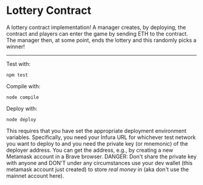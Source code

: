 # Lottery Contract

A lottery contract implementation!
A manager creates, by deploying, the contract and players can enter the game by sending ETH to the contract.
The manager then, at some point, ends the lottery and this randomly picks a winner!

----
Test with:

```npm test```

Compile with:

```node compile```

Deploy with:

```node deploy```

This requires that you have set the appropriate deployment environment variables.
Specifically, you need your Infura URL for whichever test network you want to deploy to and you need the private key (or mnemonic) of the deployer address.
You can get the address, e.g., by creating a new Metamask account in a Brave browser.
DANGER: Don't share the private key with anyone and DON'T under any circumstances use your dev wallet (this metamask account just created) to store *real money* in (aka don't use the mainnet account here).
